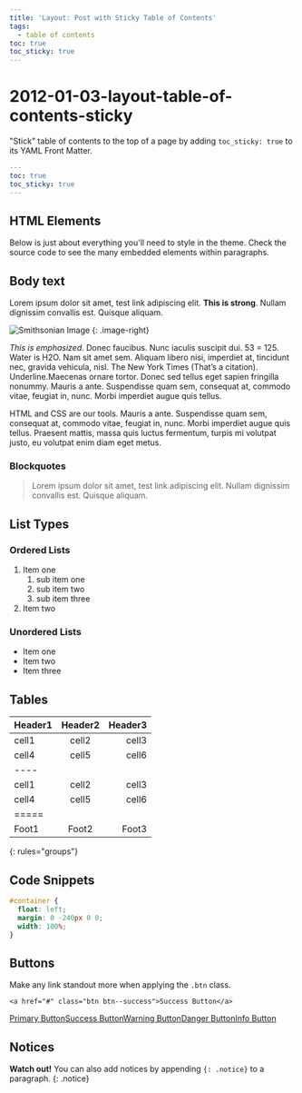 ```yaml
---
title: 'Layout: Post with Sticky Table of Contents'
tags:
  - table of contents
toc: true
toc_sticky: true
---
```


# 2012-01-03-layout-table-of-contents-sticky

"Stick" table of contents to the top of a page by adding `toc_sticky: true` to its YAML Front Matter.

```yaml
---
toc: true
toc_sticky: true
---
```

## HTML Elements

Below is just about everything you'll need to style in the theme. Check the source code to see the many embedded elements within paragraphs.

## Body text

Lorem ipsum dolor sit amet, test link adipiscing elit. **This is strong**. Nullam dignissim convallis est. Quisque aliquam.

![Smithsonian Image](https://github.com/eyw015/Oculus-Net-for-China/tree/2ba99564d79f651cb996c64aea9ca0fa00c344df/docs/_posts/%7B%7B%20site.url%20%7D%7D%7B%7B%20site.baseurl%20%7D%7D/assets/images/3953273590_704e3899d5_m.jpg) {: .image-right}

_This is emphasized_. Donec faucibus. Nunc iaculis suscipit dui. 53 = 125. Water is H2O. Nam sit amet sem. Aliquam libero nisi, imperdiet at, tincidunt nec, gravida vehicula, nisl. The New York Times \(That’s a citation\). Underline.Maecenas ornare tortor. Donec sed tellus eget sapien fringilla nonummy. Mauris a ante. Suspendisse quam sem, consequat at, commodo vitae, feugiat in, nunc. Morbi imperdiet augue quis tellus.

HTML and CSS are our tools. Mauris a ante. Suspendisse quam sem, consequat at, commodo vitae, feugiat in, nunc. Morbi imperdiet augue quis tellus. Praesent mattis, massa quis luctus fermentum, turpis mi volutpat justo, eu volutpat enim diam eget metus.

### Blockquotes

> Lorem ipsum dolor sit amet, test link adipiscing elit. Nullam dignissim convallis est. Quisque aliquam.

## List Types

### Ordered Lists

1. Item one
   1. sub item one
   2. sub item two
   3. sub item three
2. Item two

### Unordered Lists

* Item one
* Item two
* Item three

## Tables

| Header1 | Header2 | Header3 |
| :--- | :---: | ---: |
| cell1 | cell2 | cell3 |
| cell4 | cell5 | cell6 |
| ---- |  |  |
| cell1 | cell2 | cell3 |
| cell4 | cell5 | cell6 |
| ===== |  |  |
| Foot1 | Foot2 | Foot3 |

{: rules="groups"}

## Code Snippets

```css
#container {
  float: left;
  margin: 0 -240px 0 0;
  width: 100%;
}
```

## Buttons

Make any link standout more when applying the `.btn` class.

```markup
<a href="#" class="btn btn--success">Success Button</a>
```

[Primary Button](2012-01-03-layout-table-of-contents-sticky.md)[Success Button](2012-01-03-layout-table-of-contents-sticky.md)[Warning Button](2012-01-03-layout-table-of-contents-sticky.md)[Danger Button](2012-01-03-layout-table-of-contents-sticky.md)[Info Button](2012-01-03-layout-table-of-contents-sticky.md)

## Notices

**Watch out!** You can also add notices by appending `{: .notice}` to a paragraph. {: .notice}

